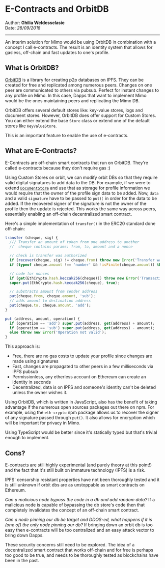# E-Contracts and OrbitDB

Author: **Ghilia Weldesselasie** <br>
Date: *28/09/2018*

---

An interim solution for Mimo would be using OrbitDB in combination with a concept I call e-contracts.
The result is an identity system that allows for gasless, off-chain and fast updates to one's profile.

## What is OrbitDB?
[OrbitDB](https://github.com/orbitdb/orbit-db) is a library for creating p2p databases on IPFS. They can be created for free and replicated among numerous peers. Changes on one peer are communicated to others via pubsub. Perfect for instant changes to any profile on Mimo. In this case, Dapps that want to implement Mimo would be the ones maintaining peers and replicating the Mimo DB.

OrbitDB offers several default stores like: key-value stores, logs and document stores. However, OrbitDB does offer support for Custom Stores. You can either extend the base `Store` class or extend one of the default stores like `KeyValueStore`.

This is an important feature to enable the use of e-contracts.

## What are E-Contracts?
E-Contracts are off-chain smart contracts that run on OrbitDB. They're called e-contracts because they don't require gas :)

Using Custom Stores on orbit, we can modify orbit DBs so that they require valid digital signatures to add data to the DB. For example, if we were to extend [`DocumentStore`](https://github.com/orbitdb/orbit-db-docstore) and use that as storage for profile information we would require that the owner of the profile sign data to be added. Now, `data` and  a valid `signature` have to be passed to `put()` in order for the data to be added. If the recovered signer of the signature is not the owner of the profile then the update is rejected. This works the same way across peers, essentially enabling an off-chain decentralized smart contract.

Here's a simple implementation of `transfer()` in the ERC20 standard done off-chain:
```js
transfer (cheque, sig) {
  /// Transfer an amount of token from one address to another
  //  cheque contains params: from, to, amount and a nonce

  // check is transfer was authorized
  if (recover(cheque, sig) != cheque.from) throw new Error('Transfer was not authorized.');
  if (typeof cheque.amount !== 'number' && !isFinite(cheque.amount)) throw new Error('amount is not a number or is not finite.');

  // code for nonces
  if (get(EthCrypto.hash.keccak256(cheque))) throw new Error('Transaction has already been done.');
  super.put(EthCrypto.hash.keccak256(cheque), true);

  // substracts amount from sender address
  put(cheque.from, cheque.amount, 'sub');
  // adds amount to destination address
  put(cheque.to, cheque.amount, 'add');
}

put (address, amount, operation) {
  if (operation == 'add') super.put(address, get(address) + amount);
  if (operation == 'sub') super.put(address, get(address) - amount);
  else throw new Error('Operation not valid');
}
```

This approach is:

- Free, there are no gas costs to update your profile since changes are made using signatures
- Fast, changes are propagated to other peers in a few milliseconds via IPFS pubsub
- Permissionless, any etherless account on Ethereum can create an identity in seconds
- Decentralized, data is on IPFS and someone's identity can't be deleted unless the owner wishes it.

Using OrbitDB, which is written in JavaScript, also has the benefit of taking advantage if the numerous open sources packages out there on npm. For example, using the `eth-crypto` npm package allows us to recover the signer of any signature passed through `put()`. It also allows for encryption which will be important for privacy in Mimo.

Using TypeScript would be better since it's statically typed but that's trivial enough to implement.

## Cons?
E-contracts are still highly experimental (and purely theory at this point!) and the fact that it's still built on immature technology (IPFS) is a risk.

IPFS' censorship resistant properties have not been thoroughly tested and it is still unknown if orbit dbs are as unstoppable as smart contracts on Ethereum.

*Can a malicious node bypass the code in a db and add random data?*
If a malicious node is capable of bypassing the db store's code then that completely invalidates the concept of an off-chain smart contract.

*Can a node pinning our db be target and DDOS-ed, what happens if it is (one of) the only node pinning our db?*
If bringing down an orbit db is too easy then e-contracts will be too centralized and an easy attack vector to bring down Dapps.

These security concerns still need to be explored. The idea of a decentralized smart contract that works off-chain and for free is perhaps too good to be true, and needs to be thoroughly tested as blockchains have been in the past.
